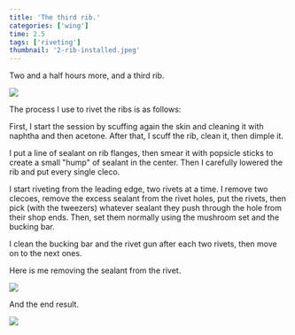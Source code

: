 ```yaml
---
title: 'The third rib.'
categories: ['wing']
time: 2.5
tags: ['riveting']
thumbnail: '2-rib-installed.jpeg'
---
```


Two and a half hours more, and a third rib.

<!-- more -->

![](./0-rib-clecoed.jpeg)

The process I use to rivet the ribs is as follows:

First, I start the session by scuffing again the skin and cleaning it with naphtha and then acetone. After that, I scuff the rib, clean it, then dimple it.

I put a line of sealant on rib flanges, then smear it with popsicle sticks to create a small "hump" of sealant in the center. Then I carefully lowered the rib and put every single cleco.

I start riveting from the leading edge, two rivets at a time. I remove two clecoes, remove the excess sealant from the rivet holes, put the rivets, then pick (with the tweezers) whatever sealant they push through the hole from their shop ends. Then, set them normally using the mushroom set and the bucking bar.

I clean the bucking bar and the rivet gun after each two rivets, then move on to the next ones.

Here is me removing the sealant from the rivet.

![](./1-removing-the-sealant.jpeg)

And the end result.

![](./2-rib-installed.jpeg)
